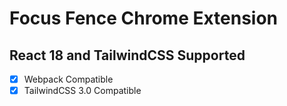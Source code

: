# Focus Fence Chrome Extension

## React 18 and TailwindCSS Supported

- [x] Webpack Compatible
- [x] TailwindCSS 3.0 Compatible
